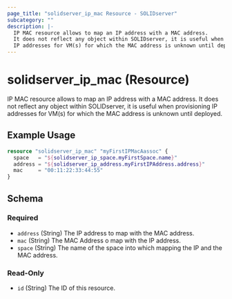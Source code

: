 ```yaml
---
page_title: "solidserver_ip_mac Resource - SOLIDserver"
subcategory: ""
description: |-
  IP MAC resource allows to map an IP address with a MAC address.
  It does not reflect any object within SOLIDserver, it is useful when provisioning
  IP addresses for VM(s) for which the MAC address is unknown until deployed.
---
```


# solidserver_ip_mac (Resource)

IP MAC resource allows to map an IP address with a MAC address.
It does not reflect any object within SOLIDserver, it is useful when provisioning
IP addresses for VM(s) for which the MAC address is unknown until deployed.

## Example Usage

```terraform
resource "solidserver_ip_mac" "myFirstIPMacAassoc" {
  space   = "${solidserver_ip_space.myFirstSpace.name}"
  address = "${solidserver_ip_address.myFirstIPAddress.address}"
  mac     = "00:11:22:33:44:55"
}
```
<!-- schema generated by tfplugindocs -->
## Schema

### Required

- `address` (String) The IP address to map with the MAC address.
- `mac` (String) The MAC Address o map with the IP address.
- `space` (String) The name of the space into which mapping the IP and the MAC address.

### Read-Only

- `id` (String) The ID of this resource.

